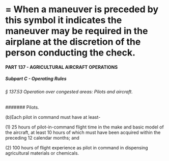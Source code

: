 
# = When a maneuver is preceded by this symbol it indicates the maneuver may be required in the airplane at the discretion of the person conducting the check.
#### PART 137 - AGRICULTURAL AIRCRAFT OPERATIONS
##### Subpart C - Operating Rules
###### § 137.53 Operation over congested areas: Pilots and aircraft.
####### Pilots.

(b)Each pilot in command must have at least-

(1) 25 hours of pilot-in-command flight time in the make and basic model of the aircraft, at least 10 hours of which must have been acquired within the preceding 12 calendar months; and

(2) 100 hours of flight experience as pilot in command in dispensing agricultural materials or chemicals.
